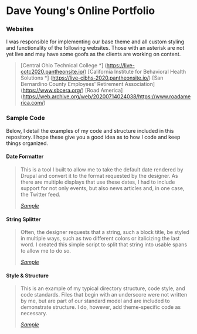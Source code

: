 # Dave Young's Online Portfolio

### Websites

I was responsible for implementing our base theme and all custom styling and functionality of the following websites. Those with an asterisk are not yet live and may have some goofs as the clients are working on content.

> [Central Ohio Technical College *]
(https://live-cotc2020.pantheonsite.io/)
> [California Institute for Behavioral Health Solutions *]
(https://live-cibhs-2020.pantheonsite.io/)
> [San Bernardino County Employees' Retirement Association]
(https://www.sbcera.org/)
> [Road America]
(https://web.archive.org/web/20200714024038/https://www.roadamerica.com/)

### Sample Code

Below, I detail the examples of my code and structure included in this repository. I hope these give you a good idea as to how I code and keep things organized.

#### Date Formatter

> This is a tool I built to allow me to take the default date rendered by Drupal and convert it to the
format requested by the designer. As there are multiple displays that use these dates, I had to include 
support for not only events, but also news articles and, in one case, the Twitter feed.
> 
> *[Sample](https://github.com/sixty7ss/code-samples/tree/master/Date%20Formatter)*

#### String Splitter

> Often, the designer requests that a string, such a block title, be styled in multiple ways, such as 
two different colors or italicizing the last word. I created this simple script to split that string 
into usable spans to allow me to do so.
> 
> *[Sample](https://github.com/sixty7ss/code-samples/tree/master/String%20Splitter)*

#### Style & Structure

> This is an example of my typical directory structure, code style, and code standards. Files that begin with an underscore were not written by me, but are part of our standard model and are included to demonstrate structure. I do, however, add theme-specific code as necessary.
> 
> *[Sample](https://github.com/sixty7ss/code-samples/tree/master/Style%20Structure)*
